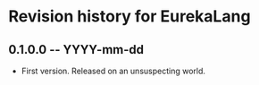 # Revision history for EurekaLang

## 0.1.0.0 -- YYYY-mm-dd

* First version. Released on an unsuspecting world.
